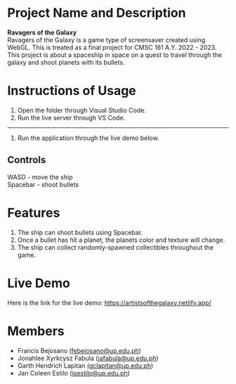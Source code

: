 # Project Name and Description
**Ravagers of the Galaxy**  
Ravagers of the Galaxy is a game type of screensaver created using WebGL. This is treated as a final project for CMSC 161 A.Y. 2022 - 2023. This project is about a spaceship in space on a quest to travel through the galaxy and shoot planets with its bullets.

# Instructions of Usage
1. Open the folder through Visual Studio Code.
2. Run the live server through VS Code.
---
1. Run the application through the live demo below.

## Controls
WASD - move the ship  
Spacebar - shoot bullets

# Features
1. The ship can shoot bullets using Spacebar.
2. Once a bullet has hit a planet, the planets color and texture will change.
3. The ship can collect randomly-spawned collectibles throughout the game.

# Live Demo
Here is the link for the live demo: https://artistsofthegalaxy.netlify.app/

# Members
- Francis Bejosano (febejosano@up.edu.ph)
- Jonahlee Xyrkcysz Fabula (jafabula@up.edu.ph)
- Garth Hendrich Lapitan (gclapitan@up.edu.ph)
- Jan Coleen Estilo (jsestilo@up.edu.ph)